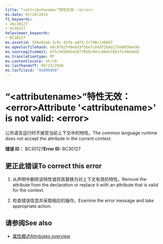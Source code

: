 ```yaml
---
title: “<attributename>”特性无效：<error>
ms.date: 07/20/2015
f1_keywords:
- vbc30127
- bc30127
helpviewer_keywords:
- BC30127
ms.assetid: 556e03ab-3c9c-42fe-adf4-2c790c1388d7
ms.openlocfilehash: e8c8782f49ebd3f5befc0ddf2bdd175e0038ee9b
ms.sourcegitcommit: bf5c5850654187705bc94cc40ebfb62fe346ab02
ms.translationtype: MT
ms.contentlocale: zh-CN
ms.lasthandoff: 09/23/2020
ms.locfileid: "91095858"
---
```

# <a name="attribute-attributename-is-not-valid-error"></a><span data-ttu-id="d1cbf-102">“\<attributename>”特性无效：\<error></span><span class="sxs-lookup"><span data-stu-id="d1cbf-102">Attribute '\<attributename>' is not valid: \<error></span></span>

<span data-ttu-id="d1cbf-103">公共语言运行时不接受当前上下文中的特性。</span><span class="sxs-lookup"><span data-stu-id="d1cbf-103">The common language runtime does not accept the attribute in the current context.</span></span>  
  
 <span data-ttu-id="d1cbf-104">**错误 ID：** BC30127</span><span class="sxs-lookup"><span data-stu-id="d1cbf-104">**Error ID:** BC30127</span></span>  
  
## <a name="to-correct-this-error"></a><span data-ttu-id="d1cbf-105">更正此错误</span><span class="sxs-lookup"><span data-stu-id="d1cbf-105">To correct this error</span></span>  
  
1. <span data-ttu-id="d1cbf-106">从声明中删除该特性或将其替换为对上下文有效的特性。</span><span class="sxs-lookup"><span data-stu-id="d1cbf-106">Remove the attribute from the declaration or replace it with an attribute that is valid for the context.</span></span>  
  
2. <span data-ttu-id="d1cbf-107">检查错误信息并采取相应的操作。</span><span class="sxs-lookup"><span data-stu-id="d1cbf-107">Examine the error message and take appropriate action.</span></span>  
  
## <a name="see-also"></a><span data-ttu-id="d1cbf-108">请参阅</span><span class="sxs-lookup"><span data-stu-id="d1cbf-108">See also</span></span>

- [<span data-ttu-id="d1cbf-109">属性概述</span><span class="sxs-lookup"><span data-stu-id="d1cbf-109">Attributes overview</span></span>](../programming-guide/concepts/attributes/index.md)
